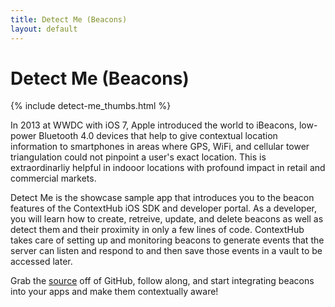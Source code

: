 ```yaml
---
title: Detect Me (Beacons)
layout: default
---
```

# Detect Me (Beacons)

<div class="text-center">
  {% include detect-me_thumbs.html %}
</div>

In 2013 at WWDC with iOS 7, Apple introduced the world to iBeacons, low-power Bluetooth 4.0 devices that help to give contextual location information to smartphones in areas where GPS, WiFi, and cellular tower triangulation could not pinpoint a user's exact location. This is extraordinarliy helpful in indooor locations with profound impact in retail and commercial markets.

Detect Me is the showcase sample app that introduces you to the beacon features of the ContextHub iOS SDK and developer portal. As a developer, you will learn how to create, retreive, update, and delete beacons as well as detect them and their proximity in only a few lines of code. ContextHub takes care of setting up and monitoring beacons to generate events that the server can listen and respond to and then save those events in a vault to be accessed later.

Grab the [source](https://github.com/contexthub/https://github.com/contexthub/detect-me) off of GitHub, follow along, and start integrating beacons into your apps and make them contextually aware!